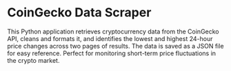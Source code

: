 # CoinGecko Data Scraper
 This Python application retrieves cryptocurrency data from the CoinGecko API, cleans and formats it, and identifies the lowest and highest 24-hour price changes across two pages of results. The data is saved as a JSON file for easy reference. Perfect for monitoring short-term price fluctuations in the crypto market.

